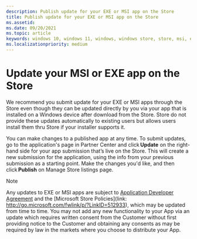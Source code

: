 ```yaml
---
description: Publish update for your EXE or MSI app on the Store
title: Publish update for your EXE or MSI app on the Store
ms.assetid: 
ms.date: 09/20/2021
ms.topic: article
keywords: windows 10, windows 11, windows, windows store, store, msi, exe, update, unpackaged, unpackaged app, desktop app, traditional desktop app, win32
ms.localizationpriority: medium
---
```


# Update your MSI or EXE app on the Store

We recommend you submit update for your EXE or MSI apps through the Store even though they can be updated directly by you via your app that is installed on a Windows device after download from the Store. Store do not provide these updates automatically to existing users but allows users install them thru Store if your installer supports it. 

You can make changes to a published app at any time. To submit updates, go to the application's page in Partner Center and click **Update** on the right-hand side for your app submission that’s live on the Store. This will create a new submission for the application, using the info from your previous submission as a starting point. Make the changes you'd like, and then click **Publish** on Manage Store listings page. 

> [!NOTE]
> Any updates to EXE or MSI apps are subject to [Application Developer Agreement](https://query.prod.cms.rt.microsoft.com/cms/api/am/binary/RE4OG2b) and the [Microsoft Store Policies](link: http://go.microsoft.com/fwlink/p/?LinkID=512933), which may be updated from time to time. You may not add any new functionality to your App via an update which requires written consent from the Customer without first providing notice to the Customer and obtaining any consents as may be required by law in the markets where you choose to distribute your App. 

